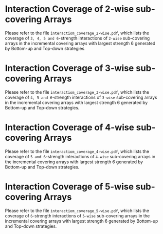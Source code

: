 # Interaction Coverage of 2-wise sub-covering Arrays  
Please refer to the file `interactiom_coverage_2-wise.pdf`, which lists the coverage of `3, 4, 5 and 6`-strength interactions of `2-wise` sub-covering arrays in the incremental covering arrays with largest strength 6 generated by Bottom-up and Top-down strategies.

# Interaction Coverage of 3-wise sub-covering Arrays 
Please refer to the file `interactiom_coverage_3-wise.pdf`, which lists the coverage of `4, 5 and 6`-strength interactions of `3-wise` sub-covering arrays in the incremental covering arrays with largest strength 6 generated by Bottom-up and Top-down strategies.

# Interaction Coverage of 4-wise sub-covering Arrays 
Please refer to the file `interactiom_coverage_4-wise.pdf`, which lists the coverage of `5 and 6`-strength interactions of `4-wise` sub-covering arrays in the incremental covering arrays with largest strength 6 generated by Bottom-up and Top-down strategies.

# Interaction Coverage of 5-wise sub-covering Arrays 
Please refer to the file `interactiom_coverage_5-wise.pdf`, which lists the coverage of `6`-strength interactions of `5-wise` sub-covering arrays in the incremental covering arrays with largest strength 6 generated by Bottom-up and Top-down strategies.
